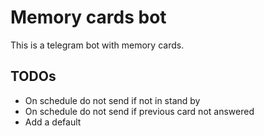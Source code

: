 # Memory cards bot 

This is a telegram bot with memory cards.

 ## TODOs
- On schedule do not send if not in stand by
- On schedule do not send if previous card not answered
- Add a default 